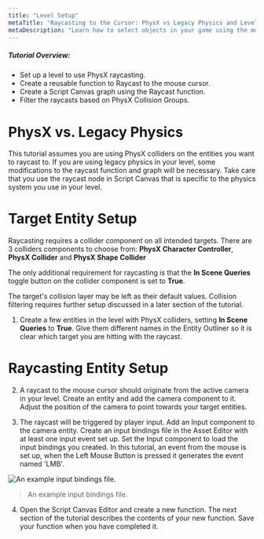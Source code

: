 ```yaml
---
title: "Level Setup"
metaTitle: "Raycasting to the Cursor: PhysX vs Legacy Physics and Level Setup"
metaDescription: "Learn how to select objects in your game using the mouse cursor.  Filter the objects with Collision Groups"
---
```


##### Tutorial Overview:
-  Set up a level to use PhysX raycasting.
-  Create a reusable function to Raycast to the mouse cursor.
-  Create a Script Canvas graph using the Raycast function.
-  Filter the raycasts based on PhysX Collision Groups.

# PhysX vs. Legacy Physics

This tutorial assumes you are using PhysX colliders on the entities you want to raycast to.  If you are using legacy physics in your level, some modifications to the raycast function and graph will be necessary.  Take care that you use the raycast node in Script Canvas that is specific to the physics system you use in your level.

# Target Entity Setup

Raycasting requires a collider component on all intended targets.  There are 3 colliders components to choose from: **PhysX Character Controller**, **PhysX Collider** and **PhysX Shape Collider**

The only additional requirement for raycasting is that the **In Scene Queries** toggle button on the collider component is set to **True**.

The target's collision layer may be left as their default values.  Collision filtering requires further setup discussed in a later section of the tutorial.

1. Create a few entities in the level with PhysX colliders, setting **In Scene Queries** to **True**.  Give them different names in the Entity Outliner so it is clear which target you are hitting with the raycast.

# Raycasting Entity Setup

2. A raycast to the mouse cursor should originate from the active camera in your level.  Create an entity and add the camera component to it.  Adjust the position of the camera to point towards your target entities.

3. The raycast will be triggered by player input.  Add an Input component to the camera entity.  Create an input bindings file  in the Asset Editor with at least one input event set up.  Set the Input component to load the input bindings you created.  In this tutorial, an event from the mouse is set up, when the Left Mouse Button is pressed it generates the event named 'LMB'.

![An example input bindings file.](../images/02/rc-10.png "An example input bindings file.")
>  An example input bindings file.

4. Open the Script Canvas Editor and create a new function.  The next section of the tutorial describes the contents of your new function.  Save your function when you have completed it.

